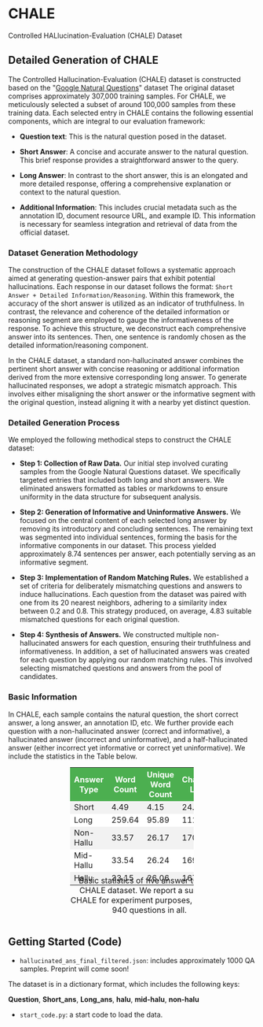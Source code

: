 # CHALE
Controlled HALlucination-Evaluation (CHALE) Dataset

## Detailed Generation of CHALE

The Controlled Hallucination-Evaluation (CHALE) dataset is constructed based on the "[Google Natural Questions](https://ai.google.com/research/NaturalQuestions/visualization)" dataset The original dataset comprises approximately 307,000 training samples. For CHALE, we meticulously selected a subset of around 100,000 samples from these training data. Each selected entry in CHALE contains the following essential components, which are integral to our evaluation framework:

* **Question text**: This is the natural question posed in the dataset.

* **Short Answer**: A concise and accurate answer to the natural question. This brief response provides a straightforward answer to the query.

* **Long Answer**: In contrast to the short answer, this is an elongated and more detailed response, offering a comprehensive explanation or context to the natural question.

* **Additional Information**: This includes crucial metadata such as the annotation ID, document resource URL, and example ID. This information is necessary for seamless integration and retrieval of data from the official dataset.

### Dataset Generation Methodology

The construction of the CHALE dataset follows a systematic approach aimed at generating question-answer pairs that exhibit potential hallucinations. Each response in our dataset follows the format: ``Short Answer + Detailed Information/Reasoning``. Within this framework, the accuracy of the short answer is utilized as an indicator of truthfulness. In contrast, the relevance and coherence of the detailed information or reasoning segment are employed to gauge the informativeness of the response. To achieve this structure, we deconstruct each comprehensive answer into its sentences. Then, one sentence is randomly chosen as the detailed information/reasoning component.

In the CHALE dataset, a standard non-hallucinated answer combines the pertinent short answer with concise reasoning or additional information derived from the more extensive corresponding long answer. To generate hallucinated responses, we adopt a strategic mismatch approach. This involves either misaligning the short answer or the informative segment with the original question, instead aligning it with a nearby yet distinct question. 

### Detailed Generation Process

We employed the following methodical steps to construct the CHALE dataset:

* **Step 1: Collection of Raw Data.** Our initial step involved curating samples from the Google Natural Questions dataset. We specifically targeted entries that included both long and short answers. We eliminated answers formatted as tables or markdowns to ensure uniformity in the data structure for subsequent analysis.

* **Step 2: Generation of Informative and Uninformative Answers.** We focused on the central content of each selected long answer by removing its introductory and concluding sentences. The remaining text was segmented into individual sentences, forming the basis for the informative components in our dataset. This process yielded approximately 8.74 sentences per answer, each potentially serving as an informative segment.

* **Step 3: Implementation of Random Matching Rules.** We established a set of criteria for deliberately mismatching questions and answers to induce hallucinations. Each question from the dataset was paired with one from its 20 nearest neighbors, adhering to a similarity index between 0.2 and 0.8. This strategy produced, on average, 4.83 suitable mismatched questions for each original question.
 
* **Step 4: Synthesis of Answers.** We constructed multiple non-hallucinated answers for each question, ensuring their truthfulness and informativeness. In addition, a set of hallucinated answers was created for each question by applying our random matching rules. This involved selecting mismatched questions and answers from the pool of candidates.

### Basic Information

In CHALE, each sample contains the natural question, the short correct answer, a long answer, an annotation ID, etc. We further provide each question with a non-hallucinated answer (correct and informative), a hallucinated answer (incorrect and uninformative), and a half-hallucinated answer (either incorrect yet informative or correct yet uninformative). We include the statistics in the Table below.

<table style="width:50%; margin:auto;">
  <caption style="caption-side: bottom; margin-top: -0.2in;">Basic statistics of five answer types in CHALE dataset. We report a subset of CHALE for experiment purposes, including 940 questions in all.</caption>
  <tr>
    <th style="background-color: #4CAF50; color: white;">Answer Type</th>
    <th style="background-color: #4CAF50; color: white;">Word Count</th>
    <th style="background-color: #4CAF50; color: white;">Unique Word Count</th>
    <th style="background-color: #4CAF50; color: white;">Characters Length</th>
  </tr>
  <tr>
    <td style="background-color: #f2f2f2;">Short</td>
    <td style="background-color: #f2f2f2;">4.49</td>
    <td style="background-color: #f2f2f2;">4.15</td>
    <td style="background-color: #f2f2f2;">24.72</td>
  </tr>
  <tr>
    <td style="background-color: #ffffff;">Long</td>
    <td style="background-color: #ffffff;">259.64</td>
    <td style="background-color: #ffffff;">95.89</td>
    <td style="background-color: #ffffff;">1111.28</td>
  </tr>
  <tr>
    <td style="background-color: #f2f2f2;">Non-Hallu</td>
    <td style="background-color: #f2f2f2;">33.57</td>
    <td style="background-color: #f2f2f2;">26.17</td>
    <td style="background-color: #f2f2f2;">170.49</td>
  </tr>
  <tr>
    <td style="background-color: #ffffff;">Mid-Hallu</td>
    <td style="background-color: #ffffff;">33.54</td>
    <td style="background-color: #ffffff;">26.24</td>
    <td style="background-color: #ffffff;">169.79</td>
  </tr>
  <tr>
    <td style="background-color: #f2f2f2;">Hallu</td>
    <td style="background-color: #f2f2f2;">33.15</td>
    <td style="background-color: #f2f2f2;">26.06</td>
    <td style="background-color: #f2f2f2;">167.66</td>
  </tr>
</table>


## Getting Started (Code)
* ``hallucinated_ans_final_filtered.json``: includes approximately 1000 QA samples. Preprint will come soon!

The dataset is in a dictionary format, which includes the following keys:

**Question**, **Short_ans**, **Long_ans**, **halu**, **mid-halu**, **non-halu**

* ``start_code.py``: a start code to load the data.

